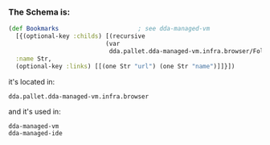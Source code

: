 ### The Schema is:
```clojure
(def Bookmarks                      ; see dda-managed-vm
  [{(optional-key :childs) [(recursive
                           (var
                            dda.pallet.dda-managed-vm.infra.browser/Folder))],
  :name Str,
  (optional-key :links) [[(one Str "url") (one Str "name")]]}])
```

it's located in:
```
dda.pallet.dda-managed-vm.infra.browser
```
and it's used in:
```
dda-managed-vm
dda-managed-ide
```

